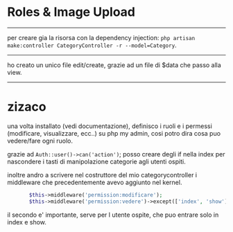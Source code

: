 # Roles & Image Upload


--------

per creare gia la risorsa con la dependency injection: 
`php artisan make:controller CategoryController -r --model=Category`.


--------

ho creato un unico file edit/create, grazie ad un file di $data che passo alla view.

------

# zizaco

una volta installato (vedi documentazione), definisco i ruoli e i permessi (modificare, visualizzare, ecc..) su php my admin, cosi potro dira cosa puo vedere/fare ogni ruolo.

grazie ad `Auth::user()->can('action')`; posso creare degli if nella index per nascondere i tasti di manipolazione categorie agli utenti ospiti.

inoltre andro a scrivere nel costruttore del mio categorycontroller i middleware che precedentemente avevo aggiunto nel kernel.

 ```php
        $this->middleware('permission:modificare');
        $this->middleware('permission:vedere')->except(['index', 'show']);
 ```
il secondo e' importante, serve per l utente ospite, che puo entrare solo in index e show.
